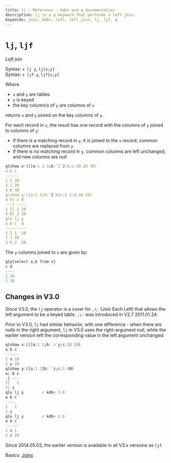 ```yaml
---
title: lj – Reference – kdb+ and q documentation
description: lj is a q keyword that performs a left join.
keywords: join, kdb+, left, left join, lj, ljf, q
---
```

# `lj`, `ljf` 

_Left join_





Syntax: `x lj y`, `lj[x;y]`  
Syntax: `x ljf y`, `ljf[x;y]`

Where 

-   `x` and `y` are tables
-   `y` is keyed
-   the key column/s of `y` are columns of `x`

returns `x` and `y` joined on the key columns of `y`. 

For each record in `x`, the result has one record with the columns of `y` joined to columns of `y`:

-   if there is a matching record in `y`, it is joined to the `x` record; common columns are replaced from `y`.
-   if there is no matching record in `y`, common columns are left unchanged, and new columns are null

```q
q)show x:([]a:1 2 3;b:`I`J`K;c:10 20 30)
a b c
------
1 I 10
2 J 20
3 K 30
q)show y:([a:1 3;b:`I`K]c:1 2;d:10 20)
a b| c d
---| ----
1 I| 1 10
3 K| 2 20
q)x lj y
a b c  d
---------
1 I 1  10
2 J 20
3 K 2  20
```

The `y` columns joined to `x` are given by:

```q
q)y[select a,b from x]
c d
----
1 10
2 20
```


## Changes in V3.0

Since V3.0, the `lj` operator is a cover for `,\:` (Join Each Left) that allows the left argument to be a keyed table. `,\:` was introduced in V2.7 2011.01.24.

Prior to V3.0, `lj` had similar behavior, with one difference - when there are nulls in the right argument, `lj` in V3.0 uses the right-argument null, while the earlier version left the corresponding value in the left argument unchanged:

```q
q)show x:([]a:1 2;b:`x`y;c:10 20)
a b c
------
1 x 10
2 y 20
q)show y:([a:1 2]b:``z;c:1 0N)
a| b c
-| ---
1|   1
2| z
q)x lj y        / kdb+ 3.0
a b c
-----
1   1
2 z
q)x lj y        / kdb+ 2.8 
a b c
------
1 x 1
2 z 20
```

Since 2014.05.03, the earlier version is available in all V3.x versions as `ljf`.


<i class="far fa-hand-point-right"></i> 
Basics: [Joins](../basics/joins.md)

